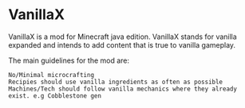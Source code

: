 # VanillaX

VanillaX is a mod for Minecraft java edition. VanillaX stands for vanilla expanded and intends to add content that is true to vanilla gameplay.

The main guidelines for the mod are:

    No/Minimal microcrafting
    Recipies should use vanilla ingredients as often as possible
    Machines/Tech should follow vanilla mechanics where they already exist. e.g Cobblestone gen
